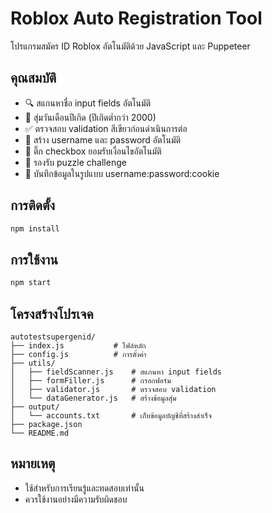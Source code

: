 # Roblox Auto Registration Tool

โปรแกรมสมัคร ID Roblox อัตโนมัติด้วย JavaScript และ Puppeteer

## คุณสมบัติ

- 🔍 สแกนหาชื่อ input fields อัตโนมัติ
- 📅 สุ่มวันเดือนปีเกิด (ปีเกิดต่ำกว่า 2000)
- ✅ ตรวจสอบ validation สีเขียวก่อนดำเนินการต่อ
- 🔐 สร้าง username และ password อัตโนมัติ
- 📝 ติ๊ก checkbox ยอมรับเงื่อนไขอัตโนมัติ
- 🧩 รองรับ puzzle challenge
- 💾 บันทึกข้อมูลในรูปแบบ username:password:cookie

## การติดตั้ง

```bash
npm install
```

## การใช้งาน

```bash
npm start
```

## โครงสร้างโปรเจค

```
autotestsupergenid/
├── index.js           # ไฟล์หลัก
├── config.js          # การตั้งค่า
├── utils/
│   ├── fieldScanner.js    # สแกนหา input fields
│   ├── formFiller.js      # กรอกฟอร์ม
│   ├── validator.js       # ตรวจสอบ validation
│   └── dataGenerator.js   # สร้างข้อมูลสุ่ม
├── output/
│   └── accounts.txt       # เก็บข้อมูลบัญชีที่สร้างสำเร็จ
├── package.json
└── README.md
```

## หมายเหตุ

- ใช้สำหรับการเรียนรู้และทดสอบเท่านั้น
- ควรใช้งานอย่างมีความรับผิดชอบ

